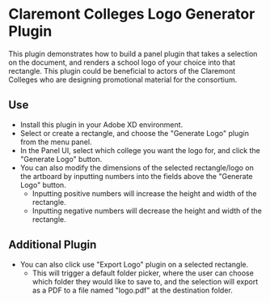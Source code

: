# Claremont Colleges Logo Generator Plugin

This plugin demonstrates how to build a panel plugin that takes a selection on the document, and renders a school logo of your choice into that rectangle. This plugin could be beneficial to actors of the Claremont Colleges who are designing promotional material for the consortium. 

## Use
* Install this plugin in your Adobe XD environment.
* Select or create a rectangle, and choose the "Generate Logo" plugin from the menu panel. 
* In the Panel UI, select which college you want the logo for, and click the "Generate Logo" button.
* You can also modify the dimensions of the selected rectangle/logo on the artboard by inputting numbers into the fields above the "Generate Logo" button.
    * Inputting positive numbers will increase the height and width of the rectangle. 
    * Inputting negative numbers will decrease the height and width of the rectangle. 

## Additional Plugin
* You can also click use "Export Logo" plugin on a selected rectangle. 
    * This will trigger a default folder picker, where the user can choose which folder they would like to save to, and the selection will export as a PDF to a file named "logo.pdf" at the destination folder. 